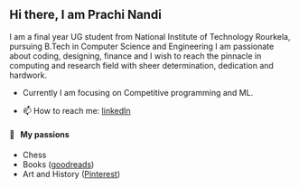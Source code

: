 
 <h2> Hi there, I am Prachi Nandi </a> </h2>
  <p> I am a final year UG student from National Institute of Technology Rourkela, pursuing B.Tech in Computer Science and Engineering
  I am passionate about coding, designing, finance and I wish to reach the pinnacle in computing and research field with sheer determination, dedication and hardwork.


 - Currently I am focusing on Competitive programming and ML.
 
 </p>
 
 - 📫 How to reach me: [linkedIn](https://www.linkedin.com/in/prachi-nandi-461641198/)
 
 

 #### 🧡 &nbsp;&nbsp;My passions

* Chess
* Books ([goodreads](https://www.goodreads.com/user/show/155288657-prachi-nandi))
* Art and History ([Pinterest](https://pin.it/5ONeJKv))
